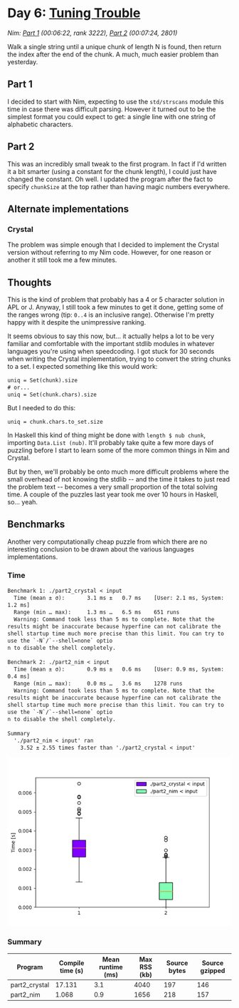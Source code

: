 # Day 6: [Tuning Trouble](https://adventofcode.com/2022/day/6)
*Nim: [Part 1](https://github.com/DestyNova/advent_of_code_2022/blob/main/6/part1.nim) (00:06:22, rank 3222), [Part 2](https://github.com/DestyNova/advent_of_code_2022/blob/main/6/part2.nim) (00:07:24, 2801)*

Walk a single string until a unique chunk of length N is found, then return the index after the end of the chunk. A much, much easier problem than yesterday.

## Part 1

I decided to start with Nim, expecting to use the `std/strscans` module this time in case there was difficult parsing. However it turned out to be the simplest format you could expect to get: a single line with one string of alphabetic characters.

## Part 2

This was an incredibly small tweak to the first program. In fact if I'd written it a bit smarter (using a constant for the chunk length), I could just have changed the constant. Oh well. I updated the program after the fact to specify `chunkSize` at the top rather than having magic numbers everywhere.

## Alternate implementations

### Crystal

The problem was simple enough that I decided to implement the Crystal version without referring to my Nim code. However, for one reason or another it still took me a few minutes.

## Thoughts

This is the kind of problem that probably has a 4 or 5 character solution in APL or J. Anyway, I still took a few minutes to get it done, getting some of the ranges wrong (tip: `0..4` is an inclusive range). Otherwise I'm pretty happy with it despite the unimpressive ranking.

It seems obvious to say this now, but... it actually helps a lot to be very familiar and comfortable with the important stdlib modules in whatever languages you're using when speedcoding. I got stuck for 30 seconds when writing the Crystal implementation, trying to convert the string chunks to a set. I expected something like this would work:

```crystal
uniq = Set(chunk).size
# or...
uniq = Set(chunk.chars).size
```

But I needed to do this:

```crystal
uniq = chunk.chars.to_set.size
```

In Haskell this kind of thing might be done with `length $ nub chunk`, importing `Data.List (nub)`. It'll probably take quite a few more days of puzzling before I start to learn some of the more common things in Nim and Crystal.

But by then, we'll probably be onto much more difficult problems where the small overhead of not knowing the stdlib -- and the time it takes to just read the problem text -- becomes a very small proportion of the total solving time. A couple of the puzzles last year took me over 10 hours in Haskell, so... yeah.

## Benchmarks

Another very computationally cheap puzzle from which there are no interesting conclusion to be drawn about the various languages implementations.

### Time

```
Benchmark 1: ./part2_crystal < input
  Time (mean ± σ):       3.1 ms ±   0.7 ms    [User: 2.1 ms, System: 1.2 ms]
  Range (min … max):     1.3 ms …   6.5 ms    651 runs
  Warning: Command took less than 5 ms to complete. Note that the results might be inaccurate because hyperfine can not calibrate the shell startup time much more precise than this limit. You can try to use the `-N`/`--shell=none` optio
n to disable the shell completely.

Benchmark 2: ./part2_nim < input
  Time (mean ± σ):       0.9 ms ±   0.6 ms    [User: 0.9 ms, System: 0.4 ms]
  Range (min … max):     0.0 ms …   3.6 ms    1278 runs
  Warning: Command took less than 5 ms to complete. Note that the results might be inaccurate because hyperfine can not calibrate the shell startup time much more precise than this limit. You can try to use the `-N`/`--shell=none` optio
n to disable the shell completely.

Summary
  './part2_nim < input' ran
    3.52 ± 2.55 times faster than './part2_crystal < input'
```

![Boxplot of runtime benchmark results](runtime.png)

### Summary

Program       | Compile time (s) | Mean runtime (ms) | Max RSS (kb) | Source bytes | Source gzipped
---           | ---              | ---               | ---          | ---          | ---
part2_crystal | 17.131           | 3.1               | 4040         | 197          | 146
part2_nim     | 1.068            | 0.9               | 1656         | 218          | 157
